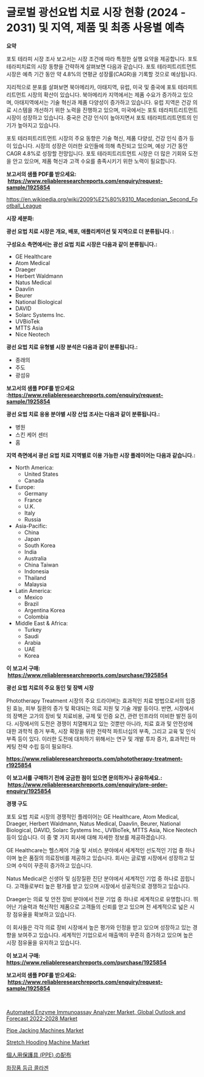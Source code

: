 <p><h1>글로벌 광선요법 치료 시장 현황 (2024 - 2031) 및 지역, 제품 및 최종 사용별 예측</h1></p><p><strong>요약</strong></p>
<p><p>포토 테라피 시장 조사 보고서는 시장 조건에 따라 특정한 실행 요약을 제공합니다. 포토 테라피치료의 시장 동향을 간략하게 살펴보면 다음과 같습니다. 포토 테라피트리트먼트 시장은 예측 기간 동안 약 4.8%의 연평균 성장률(CAGR)을 기록할 것으로 예상됩니다.</p><p>지리적으로 분포를 살펴보면 북아메리카, 아태지역, 유럽, 미국 및 중국에 포토 테라피트리트먼트 시장의 확산이 있습니다. 북아메리카 지역에서는 제품 수요가 증가하고 있으며, 아태지역에서는 기술 혁신과 제품 다양성이 증가하고 있습니다. 유럽 지역은 건강 의료 시스템을 개선하기 위한 노력을 진행하고 있으며, 미국에서는 포토 테라피트리트먼트 시장이 성장하고 있습니다. 중국은 건강 인식이 높아지면서 포토 테라피트리트먼트의 인기가 높아지고 있습니다.</p><p>포토 테라피트리트먼트 시장의 주요 동향은 기술 혁신, 제품 다양성, 건강 인식 증가 등이 있습니다. 시장의 성장은 이러한 요인들에 의해 촉진되고 있으며, 예상 기간 동안 CAGR 4.8%로 성장할 전망입니다. 포토 테라피트리트먼트 시장은 더 많은 기회와 도전을 안고 있으며, 제품 혁신과 고객 수요를 충족시키기 위한 노력이 필요합니다.</p></p>
<p><strong>보고서의 샘플 PDF를 받으세요: &nbsp;<a href="https://www.reliableresearchreports.com/enquiry/request-sample/1925854">https://www.reliableresearchreports.com/enquiry/request-sample/1925854</a></strong></p>
<p><a href="https://en.wikipedia.org/wiki/2009%E2%80%9310_Macedonian_Second_Football_League">https://en.wikipedia.org/wiki/2009%E2%80%9310_Macedonian_Second_Football_League</a></p>
<p><strong>시장 세분화:</strong></p>
<p><strong> 광선 요법 치료 시장은 개요, 배포, 애플리케이션 및 지역으로 더 분류됩니다. :</strong></p>
<p><strong>구성요소 측면에서는 광선 요법 치료 시장은 다음과 같이 분류됩니다.:</strong></p>
<p><ul><li>GE Healthcare</li><li>Atom Medical</li><li>Draeger</li><li>Herbert Waldmann</li><li>Natus Medical</li><li>Daavlin</li><li>Beurer</li><li>National Biological</li><li>DAVID</li><li>Solarc Systems Inc.</li><li>UVBioTek</li><li>MTTS Asia</li><li>Nice Neotech</li></ul></p>
<p><strong> 광선 요법 치료 유형별 시장 분석은 다음과 같이 분류됩니다.:</strong></p>
<p><ul><li>종래의</li><li>주도</li><li>광섬유</li></ul></p>
<p><strong>보고서의 샘플 PDF를 받으세요 :<a href="https://www.reliableresearchreports.com/enquiry/request-sample/1925854">https://www.reliableresearchreports.com/enquiry/request-sample/1925854</a></strong></p>
<p><strong> 광선 요법 치료 응용 분야별 시장 산업 조사는 다음과 같이 분류됩니다.:</strong></p>
<p><ul><li>병원</li><li>스킨 케어 센터</li><li>홈</li></ul></p>
<p><strong>지역 측면에서 광선 요법 치료 지역별로 이용 가능한 시장 플레이어는 다음과 같습니다.:</strong></p>
<p><ul>
    <li>
        North America:
        <ul>
            <li>United States</li>
            <li>Canada</li>
        </ul>
    </li>
    <li>
        Europe:
        <ul>
            <li>Germany</li>
            <li>France</li>
            <li>U.K.</li>
            <li>Italy</li>
            <li>Russia</li>
        </ul>
    </li>
    <li>
        Asia-Pacific:
        <ul>
            <li>China</li>
            <li>Japan</li>
            <li>South Korea</li>
            <li>India</li>
            <li>Australia</li>
            <li>China Taiwan</li>
            <li>Indonesia</li>
            <li>Thailand</li>
            <li>Malaysia</li>
        </ul>
    </li>
    <li>
        Latin America:
        <ul>
            <li>Mexico</li>
            <li>Brazil</li>
            <li>Argentina Korea</li>
            <li>Colombia</li>
        </ul>
    </li>
    <li>
        Middle East & Africa:
        <ul>
            <li>Turkey</li>
            <li>Saudi</li>
            <li>Arabia</li>
            <li>UAE</li>
            <li>Korea</li>
        </ul>
    </li>
    </ul></p>
<p><strong>이 보고서 구매: &nbsp;<a href="https://www.reliableresearchreports.com/purchase/1925854">https://www.reliableresearchreports.com/purchase/1925854</a></strong></p>
<p><strong>광선 요법 치료의 주요 동인 및 장벽 시장</strong></p>
<p><p>Phototherapy Treatment 시장의 주요 드라이버는 효과적인 치료 방법으로서의 입증된 효능, 피부 질환의 증가 및 확대되는 의료 지원 및 기술 개발 등이다. 반면, 시장에서의 장벽은 고가의 장비 및 치료비용, 규제 및 인증 요건, 관련 인프라의 미비한 발전 등이다. 시장에서의 도전은 경쟁이 치열해지고 있는 것뿐만 아니라, 치료 효과 및 안전성에 대한 과학적 증거 부족, 시장 확장을 위한 전략적 파트너십의 부족, 그리고 교육 및 인식 부족 등이 있다. 이러한 도전에 대처하기 위해서는 연구 및 개발 투자 증가, 효과적인 마케팅 전략 수립 등이 필요하다.</p></p>
<p><strong><a href="https://www.reliableresearchreports.com/phototherapy-treatment-r1925854">https://www.reliableresearchreports.com/phototherapy-treatment-r1925854</a></strong></p>
<p><strong>이 보고서를 구매하기 전에 궁금한 점이 있으면 문의하거나 공유하세요.: &nbsp;<a href="https://www.reliableresearchreports.com/enquiry/pre-order-enquiry/1925854">https://www.reliableresearchreports.com/enquiry/pre-order-enquiry/1925854</a></strong></p>
<p><strong>경쟁 구도</strong></p>
<p><p>포토 요법 치료 시장의 경쟁적인 플레이어는 GE Healthcare, Atom Medical, Draeger, Herbert Waldmann, Natus Medical, Daavlin, Beurer, National Biological, DAVID, Solarc Systems Inc., UVBioTek, MTTS Asia, Nice Neotech 등이 있습니다. 이 중 몇 가지 회사에 대해 자세한 정보를 제공하겠습니다. </p><p>GE Healthcare는 헬스케어 기술 및 서비스 분야에서 세계적인 선도적인 기업 중 하나이며 높은 품질의 의료장비를 제공하고 있습니다. 회사는 글로벌 시장에서 성장하고 있으며 수익이 꾸준히 증가하고 있습니다.</p><p>Natus Medical은 신생아 및 심장질환 진단 분야에서 세계적인 기업 중 하나로 꼽힙니다. 고객들로부터 높은 평가를 받고 있으며 시장에서 성공적으로 경쟁하고 있습니다. </p><p>Draeger는 의료 및 안전 장비 분야에서 전문 기업 중 하나로 세계적으로 유명합니다. 뛰어난 기술력과 혁신적인 제품으로 고객들의 신뢰를 얻고 있으며 전 세계적으로 넓은 시장 점유율을 확보하고 있습니다.</p><p>이 회사들은 각각 의료 장비 시장에서 높은 평가와 인정을 받고 있으며 성장하고 있는 경향을 보여주고 있습니다. 세계적인 기업으로서 매출액이 꾸준히 증가하고 있으며 높은 시장 점유율을 유지하고 있습니다.</p></p>
<p><strong>이 보고서 구매: &nbsp; <a href="https://www.reliableresearchreports.com/purchase/1925854">https://www.reliableresearchreports.com/purchase/1925854</a></strong></p>
<p><strong>보고서의 샘플 PDF를 받으세요: &nbsp;<a href="https://www.reliableresearchreports.com/enquiry/request-sample/1925854">https://www.reliableresearchreports.com/enquiry/request-sample/1925854</a></strong><strong></strong></p>
<p>&nbsp;</p>
<p><p><a href="https://www.linkedin.com/pulse/global-automated-enzyme-immunoassay-analyzer-market-outlook-i5ile?trackingId=RpejbNCgtVDxWkX2Ot%2Bynw%3D%3D">Automated Enzyme Immunoassay Analyzer Market, Global Outlook and Forecast 2022-2028 Market</a></p><p><a href="https://issuu.com/reportprime-2/docs/pipe-jacking-machines-market-size-2030.pptx">Pipe Jacking Machines Market</a></p><p><a href="https://github.com/sarohimweaach77/Market-Research-Report-List-1/blob/main/stretch-hooding-machine-market.md">Stretch Hooding Machine Market</a></p><p><a href="https://github.com/mohamedbakry57/Market-Research-Report-List-4/blob/main/7133625160515.md">個人用保護具 (PPE) の配布</a></p><p><a href="https://github.com/nuekbpymrrz5/Market-Research-Report-List-2/blob/main/9829163172641.md">화장품 등급 콜라겐</a></p></p>